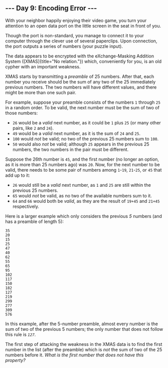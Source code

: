 ## \-\-- Day 9: Encoding Error \-\--

With your neighbor happily enjoying their video game, you turn your
attention to an open data port on the little screen in the seat in front
of you.

Though the port is non-standard, you manage to connect it to your
computer through the clever use of several paperclips. Upon connection,
the port outputs a series of numbers (your puzzle input).

The data appears to be encrypted with the eXchange-Masking Addition
System ([XMAS]{title="No relation."}) which, conveniently for you, is an
old cypher with an important weakness.

XMAS starts by transmitting a *preamble* of 25 numbers. After that, each
number you receive should be the sum of any two of the 25 immediately
previous numbers. The two numbers will have different values, and there
might be more than one such pair.

For example, suppose your preamble consists of the numbers `1` through
`25` in a random order. To be valid, the next number must be the sum of
two of those numbers:

-   `26` would be a *valid* next number, as it could be `1` plus `25`
    (or many other pairs, like `2` and `24`).
-   `49` would be a *valid* next number, as it is the sum of `24` and
    `25`.
-   `100` would *not* be valid; no two of the previous 25 numbers sum to
    `100`.
-   `50` would also *not* be valid; although `25` appears in the
    previous 25 numbers, the two numbers in the pair must be different.

Suppose the 26th number is `45`, and the first number (no longer an
option, as it is more than 25 numbers ago) was `20`. Now, for the next
number to be valid, there needs to be some pair of numbers among
`1`-`19`, `21`-`25`, or `45` that add up to it:

-   `26` would still be a *valid* next number, as `1` and `25` are still
    within the previous 25 numbers.
-   `65` would *not* be valid, as no two of the available numbers sum to
    it.
-   `64` and `66` would both be *valid*, as they are the result of
    `19+45` and `21+45` respectively.

Here is a larger example which only considers the previous *5* numbers
(and has a preamble of length 5):

    35
    20
    15
    25
    47
    40
    62
    55
    65
    95
    102
    117
    150
    182
    127
    219
    299
    277
    309
    576

In this example, after the 5-number preamble, almost every number is the
sum of two of the previous 5 numbers; the only number that does not
follow this rule is *`127`*.

The first step of attacking the weakness in the XMAS data is to find the
first number in the list (after the preamble) which is *not* the sum of
two of the 25 numbers before it. *What is the first number that does not
have this property?*
